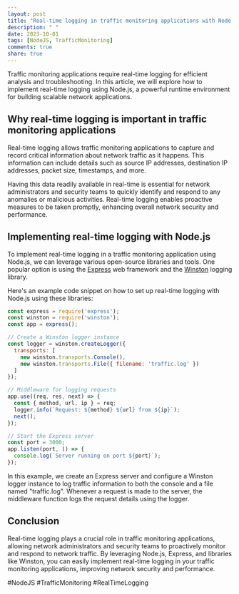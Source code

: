 ```yaml
---
layout: post
title: "Real-time logging in traffic monitoring applications with Node.js"
description: " "
date: 2023-10-01
tags: [NodeJS, TrafficMonitoring]
comments: true
share: true
---
```


Traffic monitoring applications require real-time logging for efficient analysis and troubleshooting. In this article, we will explore how to implement real-time logging using Node.js, a powerful runtime environment for building scalable network applications.

## Why real-time logging is important in traffic monitoring applications

Real-time logging allows traffic monitoring applications to capture and record critical information about network traffic as it happens. This information can include details such as source IP addresses, destination IP addresses, packet size, timestamps, and more.

Having this data readily available in real-time is essential for network administrators and security teams to quickly identify and respond to any anomalies or malicious activities. Real-time logging enables proactive measures to be taken promptly, enhancing overall network security and performance.

## Implementing real-time logging with Node.js

To implement real-time logging in a traffic monitoring application using Node.js, we can leverage various open-source libraries and tools. One popular option is using the [Express](https://expressjs.com/) web framework and the [Winston](https://www.npmjs.com/package/winston) logging library.

Here's an example code snippet on how to set up real-time logging with Node.js using these libraries:

```javascript
const express = require('express');
const winston = require('winston');
const app = express();

// Create a Winston logger instance
const logger = winston.createLogger({
  transports: [
    new winston.transports.Console(),
    new winston.transports.File({ filename: 'traffic.log' })
  ]
});

// Middleware for logging requests
app.use((req, res, next) => {
  const { method, url, ip } = req;
  logger.info(`Request: ${method} ${url} from ${ip}`);
  next();
});

// Start the Express server
const port = 3000;
app.listen(port, () => {
  console.log(`Server running on port ${port}`);
});
```

In this example, we create an Express server and configure a Winston logger instance to log traffic information to both the console and a file named "traffic.log". Whenever a request is made to the server, the middleware function logs the request details using the logger.

## Conclusion

Real-time logging plays a crucial role in traffic monitoring applications, allowing network administrators and security teams to proactively monitor and respond to network traffic. By leveraging Node.js, Express, and libraries like Winston, you can easily implement real-time logging in your traffic monitoring applications, improving network security and performance.

#NodeJS #TrafficMonitoring #RealTimeLogging